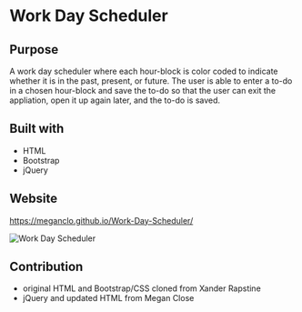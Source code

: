 # Work Day Scheduler

## Purpose
A work day scheduler where each hour-block is color coded to indicate whether it is in the past, present, or future. The user is able to enter a to-do in a chosen hour-block and save the to-do so that the user can exit the appliation, open it up again later, and the to-do is saved. 

## Built with
* HTML
* Bootstrap
* jQuery

## Website
https://meganclo.github.io/Work-Day-Scheduler/

![Work Day Scheduler](https://user-images.githubusercontent.com/77699944/110224275-e5282000-7e8e-11eb-875f-d063cd6113fe.jpg)


## Contribution
* original HTML and Bootstrap/CSS cloned from Xander Rapstine
* jQuery and updated HTML from Megan Close
